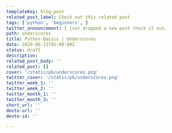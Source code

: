 ```yaml
---
templateKey: blog-post
related_post_label: Check out this related post
tags: ['python', 'beginners', ]
twitter_announcement: I just dropped a new post check it out.
path: underscores
title: Python Basics | Underscores
date: 2020-06-11T05:00:00Z
status: draft
description:
related_post_body: ''
related_post: []
cover: '/static/pb/underscores.png'
twitter_cover: '/static/pb/underscores.png'
twitter_week_1: ''
twitter_week_2: ''
twitter_month_1: ''
twitter_month_3: ''
short_url: ''
devto-url: ''
devto-id: ''

---
```


<!--
<p style='text-align: center'>
<a href='https://waylonwalker.com/blog/underscores'>
  <img
    style='width:500px; max-width:80%; margin: auto;'
    src="https://waylonwalker.com/underscores.png"
    alt="Read more from the Python Basics | Underscores article"
  />
  </a>
</p>

-->

